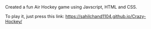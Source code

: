 Created a fun Air Hockey game using Javscript, HTML and CSS.

To play it, just press this link: https://sahilchand1104.github.io/Crazy-Hockey/
